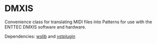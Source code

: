 # DMXIS

Convenience class for translating MIDI files into Patterns for use with the ENTTEC DMXIS software and hardware.

Dependencies: [wslib](https://github.com/supercollider-quarks/wslib) and [vstplugin](https://github.com/Spacechild1/vstplugin)
